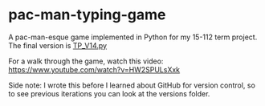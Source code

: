 # pac-man-typing-game

A pac-man-esque game implemented in Python for my 15-112 term project. 
The final version is [TP_V14.py](https://github.com/jessief25/pac-man-typing-game/blob/main/TP_V14.py)

For a walk through the game, watch this video:
https://www.youtube.com/watch?v=HW2SPULsXxk

Side note: I wrote this before I learned about GitHub for version control, so to see previous iterations you can look at the versions folder.
